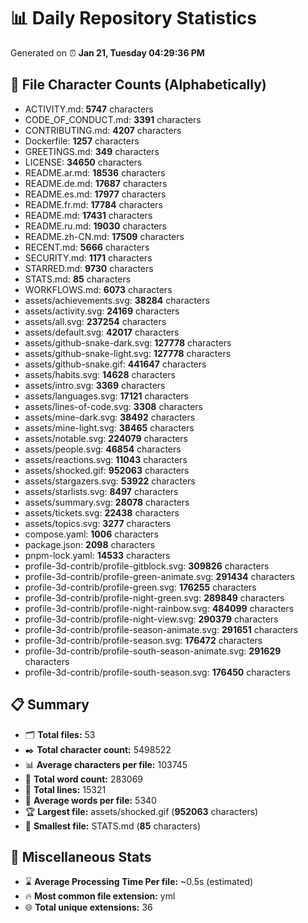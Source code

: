 # 📊 Daily Repository Statistics
Generated on ⏰ **Jan 21, Tuesday 04:29:36 PM**

## 📂 File Character Counts (Alphabetically)
- ACTIVITY.md: **5747** characters
- CODE_OF_CONDUCT.md: **3391** characters
- CONTRIBUTING.md: **4207** characters
- Dockerfile: **1257** characters
- GREETINGS.md: **349** characters
- LICENSE: **34650** characters
- README.ar.md: **18536** characters
- README.de.md: **17687** characters
- README.es.md: **17977** characters
- README.fr.md: **17784** characters
- README.md: **17431** characters
- README.ru.md: **19030** characters
- README.zh-CN.md: **17509** characters
- RECENT.md: **5666** characters
- SECURITY.md: **1171** characters
- STARRED.md: **9730** characters
- STATS.md: **85** characters
- WORKFLOWS.md: **6073** characters
- assets/achievements.svg: **38284** characters
- assets/activity.svg: **24169** characters
- assets/all.svg: **237254** characters
- assets/default.svg: **42017** characters
- assets/github-snake-dark.svg: **127778** characters
- assets/github-snake-light.svg: **127778** characters
- assets/github-snake.gif: **441647** characters
- assets/habits.svg: **14628** characters
- assets/intro.svg: **3369** characters
- assets/languages.svg: **17121** characters
- assets/lines-of-code.svg: **3308** characters
- assets/mine-dark.svg: **38492** characters
- assets/mine-light.svg: **38465** characters
- assets/notable.svg: **224079** characters
- assets/people.svg: **46854** characters
- assets/reactions.svg: **11043** characters
- assets/shocked.gif: **952063** characters
- assets/stargazers.svg: **53922** characters
- assets/starlists.svg: **8497** characters
- assets/summary.svg: **28078** characters
- assets/tickets.svg: **22438** characters
- assets/topics.svg: **3277** characters
- compose.yaml: **1006** characters
- package.json: **2098** characters
- pnpm-lock.yaml: **14533** characters
- profile-3d-contrib/profile-gitblock.svg: **309826** characters
- profile-3d-contrib/profile-green-animate.svg: **291434** characters
- profile-3d-contrib/profile-green.svg: **176255** characters
- profile-3d-contrib/profile-night-green.svg: **289849** characters
- profile-3d-contrib/profile-night-rainbow.svg: **484099** characters
- profile-3d-contrib/profile-night-view.svg: **290379** characters
- profile-3d-contrib/profile-season-animate.svg: **291651** characters
- profile-3d-contrib/profile-season.svg: **176472** characters
- profile-3d-contrib/profile-south-season-animate.svg: **291629** characters
- profile-3d-contrib/profile-south-season.svg: **176450** characters

## 📋 Summary
- 🗂️ **Total files:** 53
- ✒️ **Total character count:** 5498522
- 📊 **Average characters per file:** 103745
- 📝 **Total word count:** 283069
- 🧾 **Total lines:** 15321
- 📐 **Average words per file:** 5340
- 🏆 **Largest file:** assets/shocked.gif (**952063** characters)
- 🥉 **Smallest file:** STATS.md (**85** characters)

## 🌟 Miscellaneous Stats
- ⌛ **Average Processing Time Per file:** ~0.5s (estimated)
- 🔥 **Most common file extension:** yml
- 🌐 **Total unique extensions:** 36
